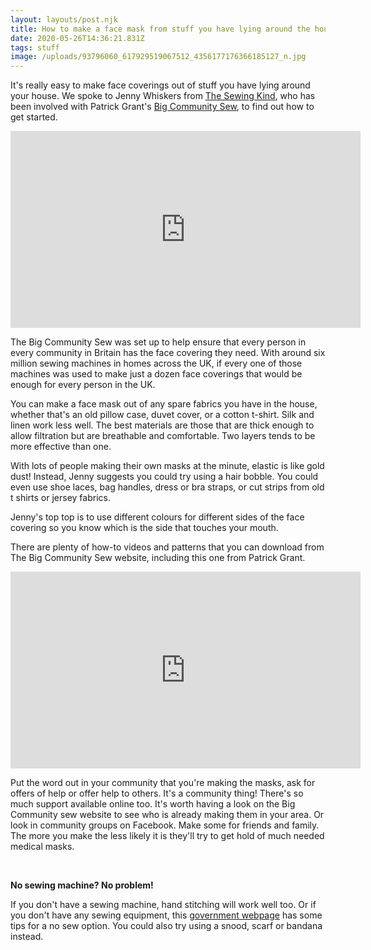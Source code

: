 ```yaml
---
layout: layouts/post.njk
title: How to make a face mask from stuff you have lying around the house
date: 2020-05-26T14:36:21.831Z
tags: stuff
image: /uploads/93796060_617929519067512_4356177176366185127_n.jpg
---
```

It's really easy to make face coverings out of stuff you have lying around your house. We spoke to Jenny Whiskers from [The Sewing Kind](https://www.facebook.com/thesewingkind/?__tn__=K-R&eid=ARDXRBFfcBJ872J1JRGZ2FmXMTaKDgPLJpEyQPTNdI1D1kDjkzy3wE35rRKS-zAHF9m5p2RkslVg8lsz&fref=mentions&__xts__%5B0%5D=68.ARBpdB8qik5m-HUGtDu_Ehebaw1LD7zJn6ZA4VuOefwyobW9K6LDGdaeROrGWu6_Y8_3ukfGMousxuFtD6qVRahV7mg8cCfJnuwdvF0XXqsrvtFwdclq7LKedbhSDpdUkK21eSZuWkMJNPImbyvbOHHurId-6ZkheiSR4NCGeKlpnwXINqwsDXr6j6JK_zbahuRKIKh4qDn8n943vSNKokYXa-4GGoqhiksP6eZzHoJ-dn_1WP4nsI5ePEcJ_HFf7FqZZa--kn8raPglSkM-OVn1EjK00fdiVV14yCL7of__aWAPx4JViK0TdTVcOG19sqCKt5O2Cwa1BuW3EHw5PNEpwTH0fLqZtHGCMA), who has been involved with Patrick Grant's [Big Community Sew](https://l.facebook.com/l.php?u=https%3A%2F%2Fwww.bigcommunitysew.co.uk%2F%3Ffbclid%3DIwAR1fOAc9VMgPkpdgTCo9gOtLdt26Miy40sVpqtyqmBFziZndBCAld9PKL6Y&h=AT24QI3QpNXTLYRQ_SgIrOx-pshcedwRLIw5hFRNcqZp7JXsZ3PTFnEFWk0SFwgOCL5ASVyb93EprcuuZVD-aWcAScagJrGEB4-EXPRo4-mYMOBsiBdUYnOAatFJIhrW3-Ijc4wa9JOutsy_SIk), to find out how to get started.

<iframe src="https://www.facebook.com/plugins/video.php?href=https%3A%2F%2Fwww.facebook.com%2Fzerowasteleeds%2Fvideos%2F1622053307933613%2F&show_text=0&width=560" width="560" height="315" style="border:none;overflow:hidden" scrolling="no" frameborder="0" allowTransparency="true" allowFullScreen="true"></iframe>

The Big Community Sew was set up to help ensure that every person in every community in Britain has the face covering they need. With around six million sewing machines in homes across the UK, if every one of those machines was used to make just a dozen face coverings that would be enough for every person in the UK. 

You can make a face mask out of any spare fabrics you have in the house, whether that's an old pillow case, duvet cover, or a cotton t-shirt. Silk and linen work less well. The best materials are those that are thick enough to allow filtration but are breathable and comfortable. Two layers tends to be more effective than one.

With lots of people making their own masks at the minute, elastic is like gold dust! Instead, Jenny suggests you could try using a hair bobble. You could even use shoe laces, bag handles, dress or bra straps, or cut strips from old t shirts or jersey fabrics.

Jenny's top top is to use different colours for different sides of the face covering so you know which is the side that touches your mouth.

There are plenty of how-to videos and patterns that you can download from The Big Community Sew website, including this one from Patrick Grant.

<iframe width="560" height="315" src="https://www.youtube.com/embed/wJEDtTBAdfU" frameborder="0" allow="accelerometer; autoplay; encrypted-media; gyroscope; picture-in-picture" allowfullscreen></iframe>

Put the word out in your community that you're making the masks, ask for offers of help or offer help to others. It's a community thing! There's so much support available online too. It's worth having a look on the Big Community sew website to see who is already making them in your area. Or look in community groups on Facebook. Make some for friends and family. The more you make the less likely it is they'll try to get hold of much needed medical masks.

<br>

**No sewing machine? No problem!**

If you don't have a sewing machine, hand stitching will work well too. Or if you don't have any sewing equipment, this [government webpage](https://www.gov.uk/government/publications/how-to-wear-and-make-a-cloth-face-covering/how-to-wear-and-make-a-cloth-face-covering?fbclid=IwAR1xCR-DNbuZzJ30t-Jb9GcyBIUMIXNhVgYVKMZ8BKF0GiBOjOp1keUmfF4) has some tips for a no sew option. You could also try using a snood, scarf or bandana instead.